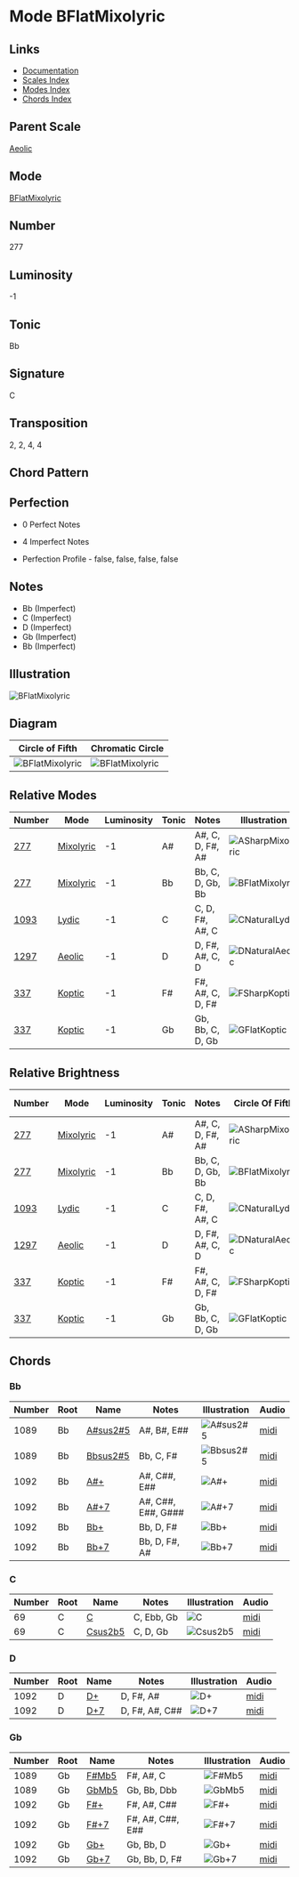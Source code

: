 # Mode BFlatMixolyric

## Links

- [Documentation](README.md)
- [Scales Index](Scales.md)
- [Modes Index](Modes.md)
- [Chords Index](Chords.md)

## Parent Scale

[Aeolic](ScaleAeolic.md)

## Mode

[BFlatMixolyric](ModeBFlatMixolyric.md)

## Number

277

## Luminosity

-1

## Tonic

Bb

## Signature

C

## Transposition

2, 2, 4, 4

## Chord Pattern



## Perfection

 - 0 Perfect Notes

 - 4 Imperfect Notes

 - Perfection Profile - false, false, false, false

## Notes

- Bb (Imperfect)
- C (Imperfect)
- D (Imperfect)
- Gb (Imperfect)
- Bb (Imperfect)

## Illustration

![BFlatMixolyric](ModeBFlatMixolyric.png)

## Diagram

| Circle of Fifth | Chromatic Circle |
|-----------------|------------------|
| ![BFlatMixolyric](CircleOfFifthModeBFlatMixolyric.svg) | ![BFlatMixolyric](ChromaticCircleModeBFlatMixolyric.svg) |
## Relative Modes

| Number | Mode | Luminosity | Tonic | Notes | Illustration |
|--------|------|------------|-------|-------|--------------|
| [277](https://ianring.com/musictheory/scales/277) | [Mixolyric](ModeMixolyric.md) | -1 | A# | A#, C, D, F#, A# | ![ASharpMixolyric](ModeASharpMixolyric.png) |
| [277](https://ianring.com/musictheory/scales/277) | [Mixolyric](ModeMixolyric.md) | -1 | Bb | Bb, C, D, Gb, Bb | ![BFlatMixolyric](ModeBFlatMixolyric.png) |
| [1093](https://ianring.com/musictheory/scales/1093) | [Lydic](ModeLydic.md) | -1 | C | C, D, F#, A#, C | ![CNaturalLydic](ModeCNaturalLydic.png) |
| [1297](https://ianring.com/musictheory/scales/1297) | [Aeolic](ModeAeolic.md) | -1 | D | D, F#, A#, C, D | ![DNaturalAeolic](ModeDNaturalAeolic.png) |
| [337](https://ianring.com/musictheory/scales/337) | [Koptic](ModeKoptic.md) | -1 | F# | F#, A#, C, D, F# | ![FSharpKoptic](ModeFSharpKoptic.png) |
| [337](https://ianring.com/musictheory/scales/337) | [Koptic](ModeKoptic.md) | -1 | Gb | Gb, Bb, C, D, Gb | ![GFlatKoptic](ModeGFlatKoptic.png) |
## Relative Brightness

| Number | Mode | Luminosity | Tonic | Notes | Circle Of Fifth | Chromatic Circle |
|--------|------|------------|-------|-------|-----------------|------------------|
| [277](https://ianring.com/musictheory/scales/277) | [Mixolyric](ModeMixolyric.md) | -1 | A# | A#, C, D, F#, A# | ![ASharpMixolyric](CircleOfFifthModeASharpMixolyric.svg) | ![ASharpMixolyric](ChromaticCircleModeASharpMixolyric.svg) |
| [277](https://ianring.com/musictheory/scales/277) | [Mixolyric](ModeMixolyric.md) | -1 | Bb | Bb, C, D, Gb, Bb | ![BFlatMixolyric](CircleOfFifthModeBFlatMixolyric.svg) | ![BFlatMixolyric](ChromaticCircleModeBFlatMixolyric.svg) |
| [1093](https://ianring.com/musictheory/scales/1093) | [Lydic](ModeLydic.md) | -1 | C | C, D, F#, A#, C | ![CNaturalLydic](CircleOfFifthModeCNaturalLydic.svg) | ![CNaturalLydic](ChromaticCircleModeCNaturalLydic.svg) |
| [1297](https://ianring.com/musictheory/scales/1297) | [Aeolic](ModeAeolic.md) | -1 | D | D, F#, A#, C, D | ![DNaturalAeolic](CircleOfFifthModeDNaturalAeolic.svg) | ![DNaturalAeolic](ChromaticCircleModeDNaturalAeolic.svg) |
| [337](https://ianring.com/musictheory/scales/337) | [Koptic](ModeKoptic.md) | -1 | F# | F#, A#, C, D, F# | ![FSharpKoptic](CircleOfFifthModeFSharpKoptic.svg) | ![FSharpKoptic](ChromaticCircleModeFSharpKoptic.svg) |
| [337](https://ianring.com/musictheory/scales/337) | [Koptic](ModeKoptic.md) | -1 | Gb | Gb, Bb, C, D, Gb | ![GFlatKoptic](CircleOfFifthModeGFlatKoptic.svg) | ![GFlatKoptic](ChromaticCircleModeGFlatKoptic.svg) |

## Chords

### Bb

| Number | Root | Name | Notes | Illustration | Audio |
|--------|------|------|-------|--------------|-------|
| 1089 | Bb | [A#sus2#5](ChordASharpSuspendedSecondSharpFifth.md) | A#, B#, E## | ![A#sus2#5](ChordASharpSuspendedSecondSharpFifthRootPosition.png) | [midi](ChordASharpSuspendedSecondSharpFifthRootPosition.mid) |
| 1089 | Bb | [Bbsus2#5](ChordBFlatSuspendedSecondSharpFifth.md) | Bb, C, F# | ![Bbsus2#5](ChordBFlatSuspendedSecondSharpFifthRootPosition.png) | [midi](ChordBFlatSuspendedSecondSharpFifthRootPosition.mid) |
| 1092 | Bb | [A#+](ChordASharpAugmented.md) | A#, C##, E## | ![A#+](ChordASharpAugmentedRootPosition.png) | [midi](ChordASharpAugmentedRootPosition.mid) |
| 1092 | Bb | [A#+7](ChordASharpAugmentedAugmentedSeventh.md) | A#, C##, E##, G### | ![A#+7](ChordASharpAugmentedAugmentedSeventhRootPosition.png) | [midi](ChordASharpAugmentedAugmentedSeventhRootPosition.mid) |
| 1092 | Bb | [Bb+](ChordBFlatAugmented.md) | Bb, D, F# | ![Bb+](ChordBFlatAugmentedRootPosition.png) | [midi](ChordBFlatAugmentedRootPosition.mid) |
| 1092 | Bb | [Bb+7](ChordBFlatAugmentedAugmentedSeventh.md) | Bb, D, F#, A# | ![Bb+7](ChordBFlatAugmentedAugmentedSeventhRootPosition.png) | [midi](ChordBFlatAugmentedAugmentedSeventhRootPosition.mid) |

### C

| Number | Root | Name | Notes | Illustration | Audio |
|--------|------|------|-------|--------------|-------|
| 69 | C | [C](ChordCNaturalDiminishedFlatThird.md) | C, Ebb, Gb | ![C](ChordCNaturalDiminishedFlatThirdRootPosition.png) | [midi](ChordCNaturalDiminishedFlatThirdRootPosition.mid) |
| 69 | C | [Csus2b5](ChordCNaturalSuspendedSecondFlatFifth.md) | C, D, Gb | ![Csus2b5](ChordCNaturalSuspendedSecondFlatFifthRootPosition.png) | [midi](ChordCNaturalSuspendedSecondFlatFifthRootPosition.mid) |

### D

| Number | Root | Name | Notes | Illustration | Audio |
|--------|------|------|-------|--------------|-------|
| 1092 | D | [D+](ChordDNaturalAugmented.md) | D, F#, A# | ![D+](ChordDNaturalAugmentedRootPosition.png) | [midi](ChordDNaturalAugmentedRootPosition.mid) |
| 1092 | D | [D+7](ChordDNaturalAugmentedAugmentedSeventh.md) | D, F#, A#, C## | ![D+7](ChordDNaturalAugmentedAugmentedSeventhRootPosition.png) | [midi](ChordDNaturalAugmentedAugmentedSeventhRootPosition.mid) |

### Gb

| Number | Root | Name | Notes | Illustration | Audio |
|--------|------|------|-------|--------------|-------|
| 1089 | Gb | [F#Mb5](ChordFSharpMajorFlatFifth.md) | F#, A#, C | ![F#Mb5](ChordFSharpMajorFlatFifthRootPosition.png) | [midi](ChordFSharpMajorFlatFifthRootPosition.mid) |
| 1089 | Gb | [GbMb5](ChordGFlatMajorFlatFifth.md) | Gb, Bb, Dbb | ![GbMb5](ChordGFlatMajorFlatFifthRootPosition.png) | [midi](ChordGFlatMajorFlatFifthRootPosition.mid) |
| 1092 | Gb | [F#+](ChordFSharpAugmented.md) | F#, A#, C## | ![F#+](ChordFSharpAugmentedRootPosition.png) | [midi](ChordFSharpAugmentedRootPosition.mid) |
| 1092 | Gb | [F#+7](ChordFSharpAugmentedAugmentedSeventh.md) | F#, A#, C##, E## | ![F#+7](ChordFSharpAugmentedAugmentedSeventhRootPosition.png) | [midi](ChordFSharpAugmentedAugmentedSeventhRootPosition.mid) |
| 1092 | Gb | [Gb+](ChordGFlatAugmented.md) | Gb, Bb, D | ![Gb+](ChordGFlatAugmentedRootPosition.png) | [midi](ChordGFlatAugmentedRootPosition.mid) |
| 1092 | Gb | [Gb+7](ChordGFlatAugmentedAugmentedSeventh.md) | Gb, Bb, D, F# | ![Gb+7](ChordGFlatAugmentedAugmentedSeventhRootPosition.png) | [midi](ChordGFlatAugmentedAugmentedSeventhRootPosition.mid) |

